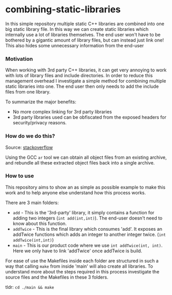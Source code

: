 # combining-static-libraries
In this simple repository multiple static C++ libraries are combined into one big static library file. In this way we can create static libraries which internally use a lot of libraries themselves. The end user won't have to be bothered by a gigantic amount of library files, but can instead just link one! This also hides some unnecessary information from the end-user 

### Motivation
When working with 3rd party C++ libraries, it can get very annoying to work with lots of library files and include directories. In order to reduce this management overhead I investigate a simple method for combining multiple static libraries into one. The end user then only needs to add the include files from one library.

To summarize the major benefits:
- No more complex linking for 3rd party libraries
- 3rd party libraries used can be obfiscated from the exposed headers for security/privacy reasons.

### How do we do this?
Source: [stackoverflow](https://stackoverflow.com/questions/2157629/linking-static-libraries-to-other-static-libraries)

Using the GCC `ar` tool we can obtain all object files from an existing archive, and rebundle all these extracted object files back into a single archive. 

### How to use
This repository aims to show an as simple as possible example to make this work and to help anyone else understand how this process works.

There are 3 main folders:
- `add` - This is the '3rd-party' library, it simply contains a function for adding two integers (`int add(int,int)`). The end-user doesn't need to know about this function.
- `addTwice` - This is the final library which consumes 'add'. It exposes an addTwice functions which adds an integer to another integer twice. (`int addTwice(int,int)`)
- `main` - This is our product code where we use `int addTwice(int, int)`. Here we only have to link 'addTwice' once addTwice is build.

For ease of use the Makefiles inside each folder are structured in such a way that calling `make` from inside 'main' will also create all libraries. To understand more about the steps required in this process investigate the source files and the Makefiles in these 3 folders.

tldr:
`cd ./main && make`
